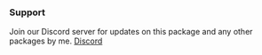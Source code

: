 ### Support
Join our Discord server for updates on this package and any other packages by me.
[Discord](https://discord.gg/Erf8yj3JP5)
